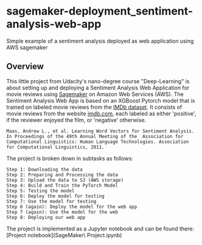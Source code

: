 # sagemaker-deployment_sentiment-analysis-web-app
Simple example of a sentiment analysis deployed as web application using AWS sagemaker

## Overview
This little project from Udacity's nano-degree course "Deep-Learning" is about setting up and deploying a Sentiment Analysis Web Application for movie reviews using [Sagemaker](https://docs.aws.amazon.com/sagemaker/latest/dg/whatis.html) on Amazon Web Services (AWS). The Sentiment Analysis Web App is based on an XGBoost Pytorch model that is trained on labeled movie reviews from the [IMDb dataset](http://ai.stanford.edu/~amaas/data/sentiment/). It consists of movie reviews from the website [imdb.com](www.imdb.com), each labeled as either 'positive', if the reviewer enjoyed the film, or 'negative' otherwise.

    Maas, Andrew L., et al. Learning Word Vectors for Sentiment Analysis. In Proceedings of the 49th Annual Meeting of the  Association for Computational Linguistics: Human Language Technologies. Association for Computational Linguistics, 2011.

The project is broken down in subtasks as follows:

    Step 1: Downloading the data
    Step 2: Preparing and Processing the data
    Step 3: Upload the data to S3 (AWS storage)
    Step 4: Build and Train the PyTorch Model
    Step 5: Testing the model
    Step 6: Deploy the model for testing
    Step 7: Use the model for testing
    Step 6 (again): Deploy the model for the web app
    Step 7 (again): Use the model for the web
    Step 8: Deploying our web app

The project is implemented as a Jupyter notebook and can be found there: [Project notebook](SageMaker\ Project.ipynb)

